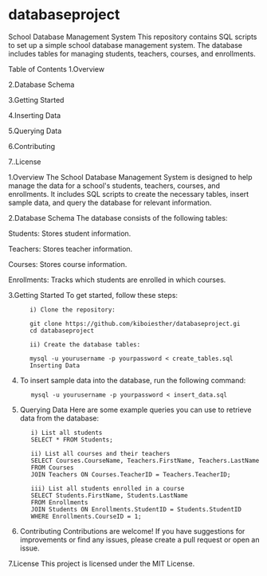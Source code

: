 # databaseproject
School Database Management System
This repository contains SQL scripts to set up a simple school database management system. The database includes tables for managing students, teachers, courses, and enrollments.

Table of Contents
1.Overview

2.Database Schema

3.Getting Started

4.Inserting Data

5.Querying Data

6.Contributing

7..License

1.Overview
The School Database Management System is designed to help manage the data for a school's students, teachers, courses, and enrollments. It includes SQL scripts to create the necessary tables, insert sample data, and query the database for relevant information.

2.Database Schema
The database consists of the following tables:

Students: Stores student information.

Teachers: Stores teacher information.

Courses: Stores course information.

Enrollments: Tracks which students are enrolled in which courses.

3.Getting Started
To get started, follow these steps:

          i) Clone the repository:
          
          git clone https://github.com/kiboiesther/databaseproject.gi
          cd databaseproject
          
          ii) Create the database tables:
          
          mysql -u yourusername -p yourpassword < create_tables.sql
          Inserting Data

4. To insert sample data into the database, run the following command:

          mysql -u yourusername -p yourpassword < insert_data.sql

5. Querying Data
Here are some example queries you can use to retrieve data from the database:

          i) List all students
          SELECT * FROM Students;
   
          ii) List all courses and their teachers
          SELECT Courses.CourseName, Teachers.FirstName, Teachers.LastName
          FROM Courses
          JOIN Teachers ON Courses.TeacherID = Teachers.TeacherID;
   
          iii) List all students enrolled in a course
          SELECT Students.FirstName, Students.LastName
          FROM Enrollments
          JOIN Students ON Enrollments.StudentID = Students.StudentID
          WHERE Enrollments.CourseID = 1;
   
6. Contributing
Contributions are welcome! If you have suggestions for improvements or find any issues, please create a pull request or open an issue.

7.License
This project is licensed under the MIT License. 
